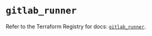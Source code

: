 # `gitlab_runner`

Refer to the Terraform Registry for docs: [`gitlab_runner`](https://registry.terraform.io/providers/gitlabhq/gitlab/18.1.1/docs/resources/runner).

